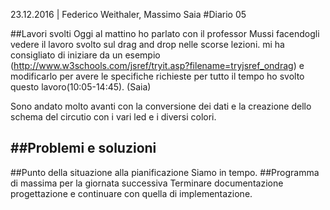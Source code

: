 23.12.2016 | Federico Weithaler, Massimo Saia
#Diario 05

##Lavori svolti
Oggi al mattino ho parlato con il professor Mussi facendogli vedere il lavoro svolto sul drag and drop nelle scorse lezioni. mi ha consigliato di iniziare da un esempio (http://www.w3schools.com/jsref/tryit.asp?filename=tryjsref_ondrag) e modificarlo per avere le specifiche richieste per tutto il tempo ho svolto questo lavoro(10:05-14:45). (Saia)

Sono andato molto avanti con la conversione dei dati e la creazione dello schema del circutio con i vari led e i diversi colori.

##Problemi e soluzioni
-

##Punto della situazione alla pianificazione
Siamo in tempo.
##Programma di massima per la giornata successiva
Terminare documentazione progettazione e continuare con quella di implementazione.
